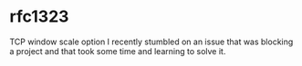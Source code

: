 # rfc1323
TCP window scale option
I recently stumbled on an issue that was blocking a project and that took some time and learning to solve it.
